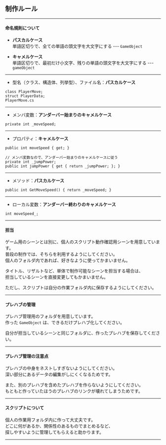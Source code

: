 
## 制作ルール

---
#### 命名規則について
- **パスカルケース**  
単語区切りで、全ての単語の頭文字を大文字にする --- `GameObject`

- **キャメルケース**  
単語区切りで、最初だけ小文字、残りの単語の頭文字を大文字にする --- `gameObject`

---
- 型名（クラス、構造体、列挙型）、ファイル名：**パスカルケース**
~~~
class PlayerMove;
struct PlayerData;
PlayerMove.cs
~~~

---
- メンバ変数：**アンダーバー始まりのキャメルケース**
~~~
private int _moveSpeed;
~~~

---
- プロパティ：**キャメルケース**
~~~
public int moveSpeed { get; }

// メンバ変数なので、アンダーバー始まりのキャメルケースに従う
private int _jumpPower;
public int jumpPower { get { return _jumpPower; }; }
~~~

---
- メソッド：**パスカルケース**
~~~
public int GetMoveSpeed() { return _moveSpeed; }
~~~

---
- ローカル変数：**アンダーバー終わりのキャメルケース**
~~~
int moveSpeed_;
~~~

---
#### 担当

ゲーム用のシーンとは別に、個人のスクリプト動作確認用シーンを用意しています。  
普段の制作では、そちらを利用するようにしてください。  
個人のフォルダ内であれば、好きなように使ってかまいません。

タイトル、リザルトなど、単体で制作可能なシーンを担当する場合は、  
担当しているシーンを直接変更してもかまいません。

ただし、スクリプトは自分の作業フォルダ内に保存するようにしてください。

---
#### プレハブの管理

プレハブ管理用のフォルダを用意しています。  
作った `GameObject` は、できるだけプレハブ化してください。

自分が担当しているシーンと同じフォルダに、作ったプレハブを保存してください。

---
#### プレハブ管理の注意点

プレハブの中身をネストしすぎないようにしてください。  
深い部分にあるデータの編集がしにくくなるためです。  

また、別のプレハブを含めたプレハブを作らないようにしてください。  
もともと作っていたほうのプレハブのリンクが壊れてしまうためです。

---
#### スクリプトについて

個人の作業用フォルダ内に作って大丈夫です。  
どこに何があるか、関係性のあるものでまとめるなど、  
探しやすいように管理してもらえると助かります。

---
